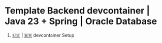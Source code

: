 # Template Backend devcontainer | Java 23 + Spring | Oracle Database

1. [🇺🇸](docs/main/devcontainer/en-us.md) | [🇧🇷](docs/main/devcontainer/pt-br.md) devcontainer Setup
